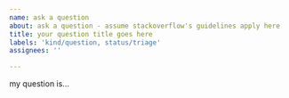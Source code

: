 ```yaml
---
name: ask a question
about: ask a question - assume stackoverflow's guidelines apply here
title: your question title goes here
labels: 'kind/question, status/triage'
assignees: ''

---
```


my question is...
